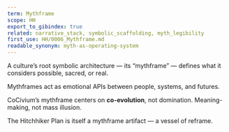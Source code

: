 ```yaml
---
term: Mythframe
scope: HH
export_to_gibindex: true
related: narrative_stack, symbolic_scaffolding, myth_legibility
first_use: HH/0006_Mythframe.md
readable_synonym: myth-as-operating-system
---
```


A culture’s root symbolic architecture — its “mythframe” — defines what it considers possible, sacred, or real.

Mythframes act as emotional APIs between people, systems, and futures.

CoCivium’s mythframe centers on **co-evolution**, not domination. Meaning-making, not mass illusion.

The Hitchhiker Plan is itself a mythframe artifact — a vessel of reframe.
